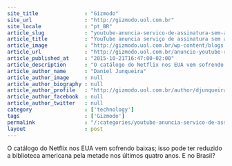 ```yaml
---
site_title               : "Gizmodo"
site_url                 : "http://gizmodo.uol.com.br"
site_locale              : "pt_BR"
article_slug             : "youtube-anuncia-servico-de-assinatura-sem-anuncios-e-com-reproducao-offline-por-uss-10-por-mes"
article_title            : "YouTube anuncia serviço de assinatura sem anúncios e com reprodução offline por US$ 10 por mês"
article_image            : "http://gizmodo.uol.com.br/wp-content/blogs.dir/8/files/2015/10/youtube-red-2.jpg"
article_url              : "http://gizmodo.uol.com.br/anuncio-youtube-red/"
article_published_at     : "2015-10-21T16:47:00-02:00"
article_description      : "O catálogo do Netflix nos EUA vem sofrendo baixas; isso pode ter reduzido a biblioteca americana pela metade nos últimos quatro anos. E no Brasil?"
article_author_name      : "Daniel Junqueira"
article_author_image     : null
article_author_biography : null
article_author_profile   : "http://gizmodo.uol.com.br/author/djunqueira/"
article_author_facebook  : null
article_author_twitter   : null
category                 : ['technology']
tags                     : ['Gizmodo']
permalink                : "/:categories/youtube-anuncia-servico-de-assinatura-sem-anuncios-e-com-reproducao-offline-por-uss-10-por-mes/"
layout                   : post
---
```


O catálogo do Netflix nos EUA vem sofrendo baixas; isso pode ter reduzido a biblioteca americana pela metade nos últimos quatro anos. E no Brasil?
